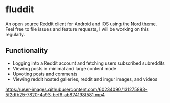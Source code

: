 # fluddit
An open source Reddit client for Android and iOS using the [Nord theme](https://www.nordtheme.com/). Feel free to file issues and feature requests, I will be working on this regularly.

## Functionality
- Logging into a Reddit account and fetching users subscribed subreddits
- Viewing posts in minimal and large content mode
- Upvoting posts and comments
- Viewing reddit hosted galleries, reddit and imgur images, and videos


https://user-images.githubusercontent.com/60234090/131275893-5f2dfb25-7820-4a93-bef6-ab874198f581.mp4
